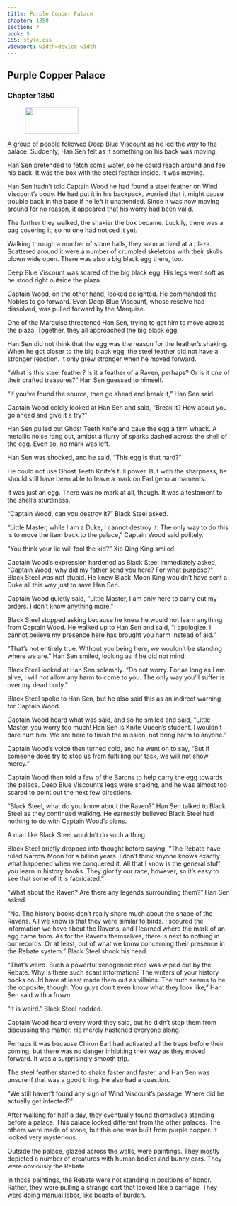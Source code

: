 ```yaml
---
title: Purple Copper Palace
chapter: 1850
section: 7
book: 5
CSS: style.css
viewport: width=device-width
---
```


## Purple Copper Palace

### Chapter 1850

<figure>
	<img src="../Images/gem.gif" alt="" id="gem" width="120" height="60" />
</figure>

A group of people followed Deep Blue Viscount as he led the way to the palace. Suddenly, Han Sen felt as if something on his back was moving.

Han Sen pretended to fetch some water, so he could reach around and feel his back. It was the box with the steel feather inside. It was moving.

Han Sen hadn’t told Captain Wood he had found a steel feather on Wind Viscount’s body. He had put it in his backpack, worried that it might cause trouble back in the base if he left it unattended. Since it was now moving around for no reason, it appeared that his worry had been valid.

The further they walked, the shakier the box became. Luckily, there was a bag covering it, so no one had noticed it yet.

Walking through a number of stone halls, they soon arrived at a plaza. Scattered around it were a number of crumpled skeletons with their skulls blown wide open. There was also a big black egg there, too.

Deep Blue Viscount was scared of the big black egg. His legs went soft as he stood right outside the plaza.

Captain Wood, on the other hand, looked delighted. He commanded the Nobles to go forward. Even Deep Blue Viscount, whose resolve had dissolved, was pulled forward by the Marquise.

One of the Marquise threatened Han Sen, trying to get him to move across the plaza. Together, they all approached the big black egg.

Han Sen did not think that the egg was the reason for the feather’s shaking. When he got closer to the big black egg, the steel feather did not have a stronger reaction. It only grew stronger when he moved forward.

“What is this steel feather? Is it a feather of a Raven, perhaps? Or is it one of their crafted treasures?” Han Sen guessed to himself.

“If you’ve found the source, then go ahead and break it,” Han Sen said.

Captain Wood coldly looked at Han Sen and said, “Break it? How about you go ahead and give it a try?”

Han Sen pulled out Ghost Teeth Knife and gave the egg a firm whack. A metallic noise rang out, amidst a flurry of sparks dashed across the shell of the egg. Even so, no mark was left.

Han Sen was shocked, and he said, “This egg is that hard?”

He could not use Ghost Teeth Knife’s full power. But with the sharpness, he should still have been able to leave a mark on Earl geno armaments.

It was just an egg. There was no mark at all, though. It was a testament to the shell’s sturdiness.

“Captain Wood, can you destroy it?” Black Steel asked.

“Little Master, while I am a Duke, I cannot destroy it. The only way to do this is to move the item back to the palace,” Captain Wood said politely.

“You think your lie will fool the kid?” Xie Qing King smiled.

Captain Wood’s expression hardened as Black Steel immediately asked, “Captain Wood, why did my father send you here? For what purpose?” Black Steel was not stupid. He knew Black-Moon King wouldn’t have sent a Duke all this way just to save Han Sen.

Captain Wood quietly said, “Little Master, I am only here to carry out my orders. I don’t know anything more.”

Black Steel stopped asking because he knew he would not learn anything from Captain Wood. He walked up to Han Sen and said, “I apologize. I cannot believe my presence here has brought you harm instead of aid.”

“That’s not entirely true. Without you being here, we wouldn’t be standing where we are.” Han Sen smiled, looking as if he did not mind.

Black Steel looked at Han Sen solemnly. “Do not worry. For as long as I am alive, I will not allow any harm to come to you. The only way you’ll suffer is over my dead body.”

Black Steel spoke to Han Sen, but he also said this as an indirect warning for Captain Wood.

Captain Wood heard what was said, and so he smiled and said, “Little Master, you worry too much! Han Sen is Knife Queen’s student. I wouldn’t dare hurt him. We are here to finish the mission, not bring harm to anyone.”

Captain Wood’s voice then turned cold, and he went on to say, “But if someone does try to stop us from fulfilling our task, we will not show mercy.”

Captain Wood then told a few of the Barons to help carry the egg towards the palace. Deep Blue Viscount’s legs were shaking, and he was almost too scared to point out the next few directions.

“Black Steel, what do you know about the Raven?” Han Sen talked to Black Steel as they continued walking. He earnestly believed Black Steel had nothing to do with Captain Wood’s plans.

A man like Black Steel wouldn’t do such a thing.

Black Steel briefly dropped into thought before saying, “The Rebate have ruled Narrow Moon for a billion years. I don’t think anyone knows exactly what happened when we conquered it. All that I know is the general stuff you learn in history books. They glorify our race, however, so it’s easy to see that some of it is fabricated.”

“What about the Raven? Are there any legends surrounding them?” Han Sen asked.

“No. The history books don’t really share much about the shape of the Ravens. All we know is that they were similar to birds. I scoured the information we have about the Ravens, and I learned where the mark of an egg came from. As for the Ravens themselves, there is next to nothing in our records. Or at least, out of what we know concerning their presence in the Rebate system.” Black Steel shook his head.

“That’s weird. Such a powerful xenogeneic race was wiped out by the Rebate. Why is there such scant information? The writers of your history books could have at least made them out as villains. The truth seems to be the opposite, though. You guys don’t even know what they look like,” Han Sen said with a frown.

“It is weird.” Black Steel nodded.

Captain Wood heard every word they said, but he didn’t stop them from discussing the matter. He merely hastened everyone along.

Perhaps it was because Chiron Earl had activated all the traps before their coming, but there was no danger inhibiting their way as they moved forward. It was a surprisingly smooth trip.

The steel feather started to shake faster and faster, and Han Sen was unsure if that was a good thing. He also had a question.

“We still haven’t found any sign of Wind Viscount’s passage. Where did he actually get infected?”

After walking for half a day, they eventually found themselves standing before a palace. This palace looked different from the other palaces. The others were made of stone, but this one was built from purple copper. It looked very mysterious.

Outside the palace, glazed across the walls, were paintings. They mostly depicted a number of creatures with human bodies and bunny ears. They were obviously the Rebate.

In those paintings, the Rebate were not standing in positions of honor. Rather, they were pulling a strange cart that looked like a carriage. They were doing manual labor, like beasts of burden.